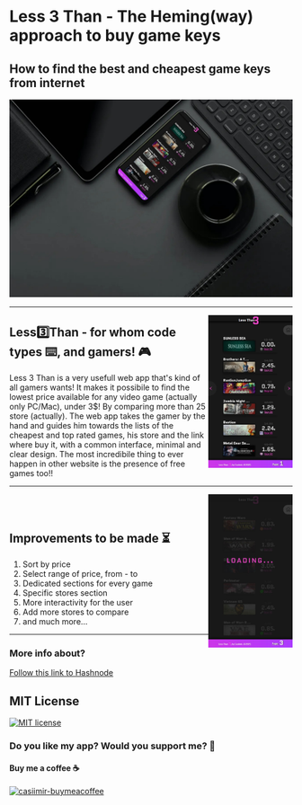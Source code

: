 <h1>Less 3 Than - The Heming(way) approach to buy game keys</h1>
<h2>How to find the best and cheapest game keys from internet</h2>

<p align="center">
  <img src="./public/img/medium2.jpg" alt="less-than-3"/>
</p>

<hr>

<img align="right" src="./public/img/1.jpg" alt="less-than-3" width=150/>



<h2>Less3️⃣Than - for whom code types ⌨️, and gamers! 🎮</h2>
<p>
  Less 3 Than is a very usefull web app that's kind of all gamers wants! It makes it possibile to find the lowest price available for any video game (actually only PC/Mac), under 3$! By comparing more than 25 store (actually).
  The web app takes the gamer by the hand and guides him towards the lists of the cheapest and top rated games, his store and the link where buy it, with a common interface, minimal and clear design.
  The most incredibile thing to ever happen in other website is the presence of free games too!! 
</p>
<hr>

<img align="right" src="./public/img/2.jpg" alt="less-than-3" width=150/>

<br><br>
<h2>Improvements to be made ⏳</h2>
<ol>
  <li>Sort by price</li>
  <li>Select range of price, from - to</li>
  <li>Dedicated sections for every game</li>
  <li>Specific stores section</li>
  <li>More interactivity for the user</li>
  <li>Add more stores to compare</li>
  <li>and much more...</li>
</ol>

<hr>

<h3>More info about?</h3>
<a href="https://casiimir.hashnode.dev/less-3-than-the-hemingway-approach-to-buy-game-keys">Follow this link to Hashnode</a>

<h2>MIT License</h2>

[![MIT license](https://img.shields.io/badge/License-MIT-blue.svg)](https://lbesson.mit-license.org/)

<h3>Do you like my app? Would you support me? 🙏</h3>
<h4>Buy me a coffee ☕</h4>
<a href="https://www.buymeacoffee.com/casiimir">
  <img width="200" src="https://cdn.hashnode.com/res/hashnode/image/upload/v1614510978627/Ph5pQupgq.jpeg" alt="casiimir-buymeacoffee">
</a>
